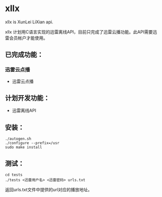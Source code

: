 # xllx

xllx is XunLei LiXian api.

xllx 计划用C语言实现的迅雷离线API，目前只完成了迅雷云播功能。此API需要迅雷会员帐户才能使用。

## 已完成功能：

### 迅雷云点播

- 迅雷云点播

## 计划开发功能：

- 迅雷离线API

## 安装：

	./autogen.sh
	./configure --prefix=/usr
	sudo make install

## 测试：

	cd tests
	./tests <迅雷用户名> <迅雷密码> urls.txt

返回urls.txt文件中提供的url对应的播放地址。
